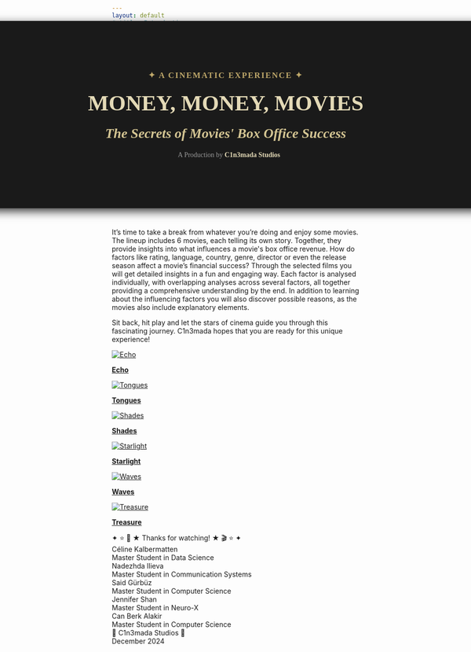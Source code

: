 ```yaml
---
layout: default
# title: Introduction
title: Money, Money, Movies
# hero_image: /assets/img/title-hero.jpg
---
```


<!-- Glitter background -->
<div id="starshine">
  <div class="template shine"></div>
</div>

<!-- Title -->
<div style="
   background-color: #1a1a1a; 
   padding: 100px; 
   text-align: center; 
   font-family: 'Garamond', serif; 
   box-shadow: 0 6px 18px rgba(0, 0, 0, 0.8); 
   color: white;
   margin: -70px -20px 40px -20px;
   width: 100vw;
   position: relative;
   left: 50%;
   transform: translateX(-50%);">
  <!-- add the margin that should come after the box here -->
  <div style="
      font-size: 1.2em; 
      color: #BFA86A; 
      font-weight: bold; 
      letter-spacing: 2px;">
    ✦ A CINEMATIC EXPERIENCE ✦
  </div>
  <h1 style="
      font-size: 3.2em; 
      margin: 20px 0; 
      color: #E3D9B6; 
      font-weight: bold; 
      text-transform: uppercase;">
    Money, Money, Movies
  </h1>
  <h2 style="
      font-size: 2em; 
      margin: 10px 0; 
      font-style: italic; 
      color: #D4C593;">
    The Secrets of Movies' Box Office Success
  </h2>
  <div style="
      font-size: 1em; 
      color: #999; 
      margin-top: 20px;">
    🎥 A Production by <strong style="color: #E3D9B6;">C1n3mada Studios</strong>
  </div>
</div>

<div class="text-custom">
  <p>
    It’s time to take a break from whatever you’re doing and enjoy some movies. The lineup includes 6 movies, each telling its own story. Together, they provide insights into what influences a movie's box office revenue. How do factors like rating, language, country, genre, director or even the release season affect a movie’s financial success? Through the selected films you will get detailed insights in a fun and engaging way. Each factor is analysed individually, with overlapping analyses across several factors, all together providing a comprehensive understanding by the end. In addition to learning about the influencing factors you will also discover possible reasons, as the movies also include explanatory elements.
    </p>
  
  <p> Sit back, hit play and let the stars of cinema guide you through this fascinating journey. C1n3mada hopes that you are ready for this unique experience! </p>

</div>


<!-- Movie grid -->
<div class="movie-grid">
  <a href="./movies/echo">
    <img src="./assets/img/echo.png" alt="Echo">
    <p><b>Echo</b></p>
  </a>
  <a href="./movies/tongues">
    <img src="./assets/img/tongues.png" alt="Tongues">
    <p><b>Tongues</b></p>
  </a>
  <a href="./movies/shades">
    <img src="./assets/img/shades.png" alt="Shades">
    <p><b>Shades</b></p>
  </a>
  <a href="./movies/starlight">
    <img src="./assets/img/starlight.png" alt="Starlight">
    <p><b>Starlight</b></p>
  </a>
  <a href="./movies/waves">
    <img src="./assets/img/waves.png" alt="Waves">
    <p><b>Waves</b></p>
  </a>
  <a href="./movies/treasure">
    <img src="./assets/img/treasure.png" alt="Treasure">
    <p><b>Treasure</b></p>
  </a>
  <!-- Add the other movies -->
</div>


<!-- Roll credits -->
<div class="credits-container">
  <div class="credits">
    <div class="credits-item">
      <div class="title">✦ ⭐️ 🎥 ★ Thanks for watching! ★ 🎬 ⭐️ ✦</div>
    </div>
    <div class="credits-item">
      <div class="name">Céline Kalbermatten</div>
      <div class="role">Master Student in Data Science</div>
    </div>
    <div class="credits-item">
      <div class="name">Nadezhda Ilieva</div>
      <div class="role">Master Student in Communication Systems</div>
    </div>
    <div class="credits-item">
      <div class="name">Said Gürbüz</div>
      <div class="role">Master Student in Computer Science</div>
    </div>
    <div class="credits-item">
      <div class="name">Jennifer Shan</div>
      <div class="role">Master Student in Neuro-X</div>
    </div>
    <div class="credits-item">
      <div class="name">Can Berk Alakir</div>
      <div class="role">Master Student in Computer Science</div>
    </div>
    <div class="credits-item">
      <div class="general">🎥 C1n3mada Studios 🎥</div>
      <div class="general">December 2024</div>
    </div>
    <!-- Add more items as needed -->
  </div>
</div>


<script src="https://code.jquery.com/jquery-3.6.0.min.js"></script>
<script>
  $(function () {
    var body = $("#starshine"),
      template = $(".template.shine"),
      stars = 500,
      sparkle = 20;

    var size = "small";
    var createStar = function () {
      template
        .clone()
        .removeAttr("id")
        .css({
          top: Math.random() * 100 + "%",
          left: Math.random() * 100 + "%",
          animationDelay: Math.random() * sparkle + "s"
        })
        .addClass(size)
        .appendTo(body);
    };

    for (var i = 0; i < stars; i++) {
      if (i % 2 === 0) {
        size = "small";
      } else if (i % 3 === 0) {
        size = "medium";
      } else {
        size = "large";
      }

      createStar();
    }
  });
</script>
<script>
  document.addEventListener("DOMContentLoaded", function () {
    const links = document.querySelectorAll(".movie-grid a"); // Select all movie links

    links.forEach(link => {
      link.addEventListener("click", function (e) {
        e.preventDefault(); // Prevent default navigation
        const href = this.getAttribute("href"); // Get the URL to navigate to

        // Add fade-out effect to the body
        document.body.classList.add("fade-out");

        // Wait for the animation to complete before navigating
        setTimeout(() => {
          window.location.href = href;
        }, 400); // Match the duration in CSS
      });
    });
  });
</script>